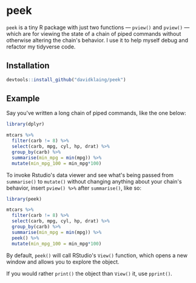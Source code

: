 # peek

`peek` is a tiny R package with just two functions — `pview()` and `pview()` — which are for viewing the state of a chain of piped commands without otherwise altering the chain's behavior. I use it to help myself debug and refactor my tidyverse code.

## Installation

``` r
devtools::install_github("davidklaing/peek")
```

## Example

Say you've written a long chain of piped commands, like the one below:

``` r
library(dplyr)

mtcars %>% 
  filter(carb != 8) %>% 
  select(carb, mpg, cyl, hp, drat) %>% 
  group_by(carb) %>% 
  summarise(min_mpg = min(mpg)) %>%
  mutate(min_mpg_100 = min_mpg*100)
```

To invoke Rstudio's data viewer and see what's being passed from `summarise()` to `mutate()` without changing anything about your chain's behavior, insert `pview() %>%` after `summarise()`, like so:

``` r
library(peek)

mtcars %>% 
  filter(carb != 8) %>% 
  select(carb, mpg, cyl, hp, drat) %>% 
  group_by(carb) %>% 
  summarise(min_mpg = min(mpg)) %>%
  peek() %>%
  mutate(min_mpg_100 = min_mpg*100)
```

By default, `peek()` will call RStudio's `View()` function, which opens a new window and allows you to explore the object.

If you would rather `print()` the object than `View()` it, use `pprint()`.
